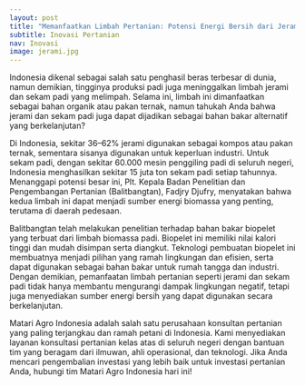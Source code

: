 ```yaml
---
layout: post
title: "Memanfaatkan Limbah Pertanian: Potensi Energi Bersih dari Jerami dan Sekam Padi"
subtitle: Inovasi Pertanian
nav: Inovasi
image: jerami.jpg
---
```


Indonesia dikenal sebagai salah satu penghasil beras terbesar di dunia, namun demikian, tingginya produksi padi juga meninggalkan limbah jerami dan sekam padi yang melimpah. Selama ini, limbah ini dimanfaatkan sebagai bahan organik atau pakan ternak, namun tahukah Anda bahwa jerami dan sekam padi juga dapat dijadikan sebagai bahan bakar alternatif yang berkelanjutan?

Di Indonesia, sekitar 36–62% jerami digunakan sebagai kompos atau pakan ternak, sementara sisanya digunakan untuk keperluan industri. Untuk sekam padi, dengan sekitar 60.000 mesin penggiling padi di seluruh negeri, Indonesia menghasilkan sekitar 15 juta ton sekam padi setiap tahunnya. Menanggapi potensi besar ini, Plt. Kepala Badan Penelitian dan Pengembangan Pertanian (Balitbangtan), Fadjry Djufry, menyatakan bahwa kedua limbah ini dapat menjadi sumber energi biomassa yang penting, terutama di daerah pedesaan.

Balitbangtan telah melakukan penelitian terhadap bahan bakar biopelet yang terbuat dari limbah biomassa padi. Biopelet ini memiliki nilai kalori tinggi dan mudah disimpan serta diangkut. Teknologi pembuatan biopelet ini membuatnya menjadi pilihan yang ramah lingkungan dan efisien, serta dapat digunakan sebagai bahan bakar untuk rumah tangga dan industri. Dengan demikian, pemanfaatan limbah pertanian seperti jerami dan sekam padi tidak hanya membantu mengurangi dampak lingkungan negatif, tetapi juga menyediakan sumber energi bersih yang dapat digunakan secara berkelanjutan.

Matari Agro Indonesia adalah salah satu perusahaan konsultan pertanian yang paling terjangkau dan ramah petani di Indonesia. Kami menyediakan layanan konsultasi pertanian kelas atas di seluruh negeri dengan bantuan tim yang beragam dari ilmuwan, ahli operasional, dan teknologi. Jika Anda mencari pengembalian investasi yang lebih baik untuk investasi pertanian Anda, hubungi tim Matari Agro Indonesia hari ini!
